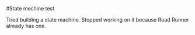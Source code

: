 #State mechine test

Tried building a state machine.  Stopped working on it because Road Runner already has one.